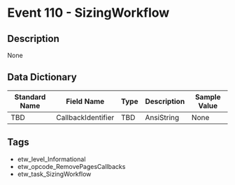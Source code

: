 # Event 110 - SizingWorkflow

## Description
None

## Data Dictionary
|Standard Name|Field Name|Type|Description|Sample Value|
|---|---|---|---|---|
|TBD|CallbackIdentifier|TBD|AnsiString|None|None|

## Tags
* etw_level_Informational
* etw_opcode_RemovePagesCallbacks
* etw_task_SizingWorkflow